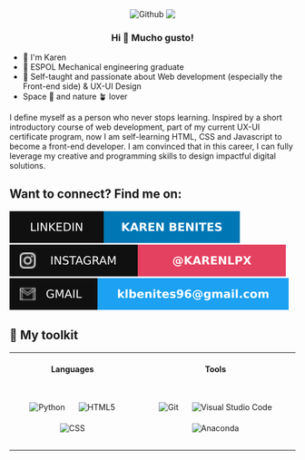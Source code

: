<p align="center" width="300">
   <img width="300" align= "center" src="https://user-images.githubusercontent.com/74038190/221352975-94759904-aa4c-4032-a8ab-b546efb9c478.gif" alt="Github">
   <img align="center" width="200" src="https://media.giphy.com/media/mGcNjsfWAjY5AEZNw6/giphy.gif"/>
   <h3 align="center">Hi 👋 Mucho gusto!</h3>
</p>
<div align = "left">
    <ul>
      <li>👋 I'm Karen</li>
      <li>🐢 ESPOL Mechanical engineering graduate</li>
      <li>📶 Self-taught and passionate about Web development (especially the Front-end side) & UX-UI Design</li>
      <li>Space 🚀 and nature 🪴 lover</li>
    </ul>
</div>

I define myself as a person who never stops learning. Inspired by a short introductory course of web development, part of my current UX-UI certificate program, now I am self-learning HTML, CSS and Javascript to become a front-end developer. I am convinced that in this career, I can fully leverage my creative and programming skills to design impactful digital solutions.

## Want to connect? Find me on:

[![LinkedIn](https://github.com/Karen-Benites/Karen-Benites/blob/main/assets/imgs/linkedin-profile.svg)](https://www.linkedin.com/in/karenlbenites/)
[![Instagram](https://github.com/Karen-Benites/Karen-Benites/blob/main/assets/imgs/Instagram-%40Karen_benites-E4405F.svg)](https://www.linkedin.com/in/karenlbenites/)
[![Mail](https://github.com/Karen-Benites/Karen-Benites/blob/main/assets/imgs/Karen-gmail.svg)](https://www.linkedin.com/in/karenlbenites/)

## 🔧 My toolkit

<div align="center">

<table style="margin: auto;">
  <tr>
    <th style="padding: 20px;">Languages</th>
   <!---  <th style="padding: 20px;">Frameworks</th> --->
    <th style="padding: 20px;">Tools</th>
  </tr>
  <tr>
    <td align="center" style="padding: 20px;">
      <img src="https://cdn.jsdelivr.net/gh/devicons/devicon@latest/icons/python/python-original.svg" alt="Python" width="60" height="60" style="padding: 10px;"/>
      <img src="https://cdn.jsdelivr.net/gh/devicons/devicon@latest/icons/html5/html5-original.svg" alt="HTML5" width="60" height="60" style="padding: 10px;"/>
      <img src="https://cdn.jsdelivr.net/gh/devicons/devicon@latest/icons/css3/css3-original.svg" alt="CSS" width="60" height="60" style="padding: 10px;"/>
    </td>
   <!--- <td align="center" style="padding: 20px;">
      <img src="https://cdn.jsdelivr.net/gh/devicons/devicon@latest/icons/react/react-original.svg" alt="React" width="60" height="60" style="padding: 10px;"/>
      <img src="https://cdn.jsdelivr.net/gh/devicons/devicon@latest/icons/nodejs/nodejs-original.svg" alt="Node.js" width="60" height="60" style="padding: 10px;"/>
    </td> --->
    <td align="center" style="padding: 20px;">
      <img src="https://cdn.jsdelivr.net/gh/devicons/devicon@latest/icons/git/git-original.svg" alt="Git" width="60" height="60" style="padding: 10px;"/>
      <img src="https://cdn.jsdelivr.net/gh/devicons/devicon@latest/icons/vscode/vscode-original.svg" alt="Visual Studio Code" width="60" height="60" style="padding: 10px;"/>
      <img src="https://cdn.jsdelivr.net/gh/devicons/devicon@latest/icons/anaconda/anaconda-original.svg" alt="Anaconda" width="60" height="60" style="padding: 10px;"/>
    </td>
  </tr>
</table>

</div>
<!---
Karen-Benites/Karen-Benites is a ✨ special ✨ repository because its `README.md` (this file) appears on your GitHub profile.
You can click the Preview link to take a look at your changes.
--->
